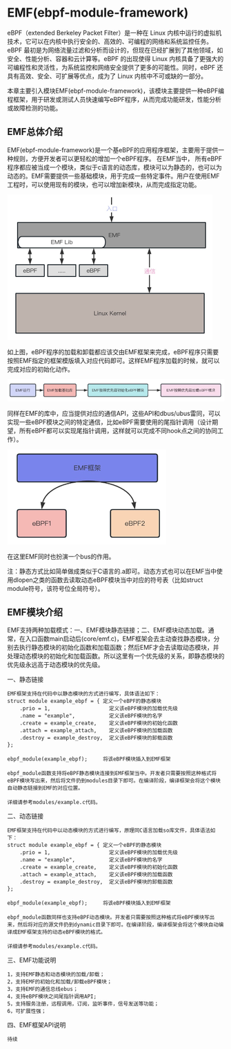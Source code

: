 # EMF(ebpf-module-framework)
eBPF（extended Berkeley Packet Filter）是一种在 Linux 内核中运行的虚拟机技术，它可以在内核中执行安全的、高效的、可编程的网络和系统监控任务。eBPF 最初是为网络流量过滤和分析而设计的，但现在已经扩展到了其他领域，如安全、性能分析、容器和云计算等。eBPF 的出现使得 Linux 内核具备了更强大的可编程性和灵活性，为系统监控和网络安全提供了更多的可能性。同时，eBPF 还具有高效、安全、可扩展等优点，成为了 Linux 内核中不可或缺的一部分。

本章主要引入模块EMF(ebpf-module-framework)，该模块主要提供一种eBPF编程框架，用于研发或测试人员快速编写eBPF程序，从而完成功能研发，性能分析或故障检测的功能。

## EMF总体介绍
EMF(ebpf-module-framework)是一个基eBPF的应用程序框架，主要用于提供一种规则，方便开发者可以更轻松的增加一个eBPF程序。
在EMF当中， 所有eBPF程序都应被当成一个模块，类似于c语言的动态库，模块可以为静态的，也可以为动态的。EMF需要提供一些基础模块，用于完成一些特定事件。用户在使用EMF工程时，可以使用现有的模块，也可以增加新模块，从而完成指定功能。

![img](images/frame.png)

如上图，eBPF程序的加载和卸载都应该交由EMF框架来完成，eBPF程序只需要按照EMF指定的框架模版填入对应代码即可。这样EMF程序加载的时候，就可以完成对应的初始化动作。

![img](images/flow.png) 

同样在EMF的库中，应当提供对应的通信API，这些API和dbus/ubus雷同，可以实现一些eBPF模块之间的特定通信，比如eBPF需要使用的尾指针调用（设计期望，所有eBPF都可以实现尾指针调用，这样就可以完成不同hook点之间的协同工作）。

![img](images/trans.png)

在这里EMF同时也扮演一个bus的作用。

注：静态方式比如简单做成类似于C语言的.a即可。动态方式也可以在EMF当中使用dlopen之类的函数去读取动态eBPF模块当中对应的符号表（比如struct module符号，该符号位全局符号）。

## EMF模块介绍
EMF支持两种加载模式：一、EMF模块静态链接；二、EMF模块动态加载。通常，在入口函数main启动后(core/emf.c)，EMF框架会去主动查找静态模块，分别去执行静态模块的初始化函数和加载函数；然后EMF才会去读取动态模块，并处理动态模块的初始化和加载函数。所以这里有一个优先级的关系，即静态模块的优先级永远高于动态模块的优先级。

一、静态链接
```
EMF框架支持在代码中以静态模块的方式进行编写，具体语法如下：
struct module example_ebpf = { 定义一个eBPF的静态模块
	.prio = 1,                   定义该eBPF模块的加载优先级
	.name = "example",           定义该eBPF模块的名字
	.create = example_create,    定义该eBPF模块的初始化函数
	.attach = example_attach,    定义该eBPF模块的加载函数
	.destroy = example_destroy,  定义该eBPF模块的卸载函数
};
 
ebpf_module(example_ebpf);     将该eBPF模块插入到EMF框架

ebpf_module函数支持将eBPF静态模块连接到EMF框架当中。开发者只需要按照这种格式将eBPF模块写出来，然后将文件扔到modules目录下即可。在编译阶段，编译框架会将这个模块自动静态链接到EMF的对应位置。

详细请参考modules/example.c代码。
```
二、动态链接
```
EMF框架支持在代码中以动态模块的方式进行编写，原理同C语言加载so库文件，具体语法如下：
struct module example_ebpf = { 定义一个eBPF的静态模块
	.prio = 1,                   定义该eBPF模块的加载优先级
	.name = "example",           定义该eBPF模块的名字
	.create = example_create,    定义该eBPF模块的初始化函数
	.attach = example_attach,    定义该eBPF模块的加载函数
	.destroy = example_destroy,  定义该eBPF模块的卸载函数
};
 
ebpf_module(example_ebpf);     将该eBPF模块插入到EMF框架

ebpf_module函数同样也支持eBPF动态模块。开发者只需要按照这种格式将eBPF模块写出来，然后将对应的源文件扔到dynamic目录下即可。在编译阶段，编译框架会将这个模块自动编译成EMF框架支持的动态eBPF模块的格式。

详细请参考modules/example.c代码。
```

三、EMF功能说明
```
1，支持EMF静态和动态模块的加载/卸载；
2，支持EMF的初始化和加载/卸载eBPF模块；
3，支持EMF的通信总线ebus；
4，支持eBPF模块之间尾指针调用API;
5，支持服务注册，远程调用，订阅，监听事件，信号发送等功能；
6，可扩展性强；
```

四、EMF框架API说明
```
待续
```

